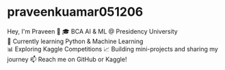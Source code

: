 # praveenkuamar051206
Hey, I'm Praveen 👋 
🎓 BCA AI &amp; ML @ Presidency University   
🐍 Currently learning Python &amp; Machine Learning  
📊 Exploring Kaggle Competitions 
📈 Building mini-projects and sharing my journey 
📫 Reach me on GitHub or Kaggle!
